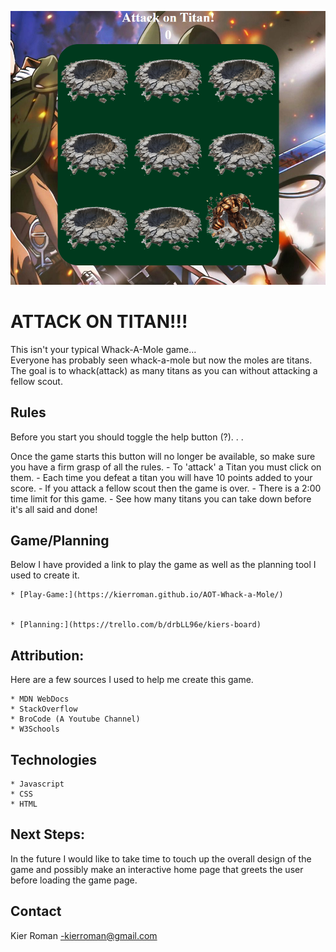 ![alt text](AOT-Whack-A-Mole.png)
# ATTACK ON TITAN!!!

This isn't your typical Whack-A-Mole game... <br>
Everyone has probably seen whack-a-mole but now the moles are titans. The goal is to whack(attack) as many titans as you can without attacking a fellow scout.

## Rules
Before you start you should toggle the help button (?). . .  


Once the game starts this button will no longer be available, so make sure you have a firm grasp of all the rules.
    - To 'attack' a Titan you must click on them.
    - Each time you defeat a titan you will have 10 points added to your score.
    - If you attack a fellow scout then the game is over.
    - There is a 2:00 time limit for this game.
    - See how many titans you can take down before it's all said and done!


## Game/Planning 
Below I have provided a link to play the game as well as the planning tool I used to create it.  


    * [Play-Game:](https://kierroman.github.io/AOT-Whack-a-Mole/) 


    * [Planning:](https://trello.com/b/drbLL96e/kiers-board)


## Attribution:
 Here are a few sources I used to help me create this game.

    * MDN WebDocs
    * StackOverflow
    * BroCode (A Youtube Channel)
    * W3Schools

## Technologies
    * Javascript
    * CSS
    * HTML

## Next Steps: 
In the future I would like to take time to touch up the overall design of the game and possibly make an interactive home page that greets the user before loading the game page.

## Contact

Kier Roman -kierroman@gmail.com